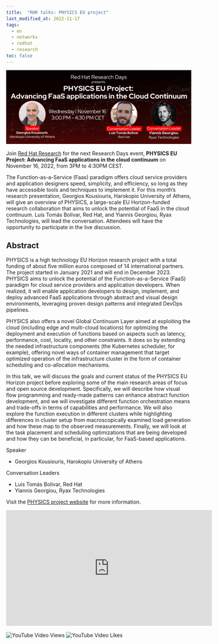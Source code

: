 ```yaml
---
title:  "RHR talks: PHYSICS EU project"
last_modified_at: 2022-11-17
tags:
  - en
  - networks
  - redhat
  - research
toc: false
---
```


[![](/assets/images/posts/2022-11-17-rhr-talks-physics.png)](https://research.redhat.com/events/research-days-physics/)

Join [Red Hat Research](https://research.redhat.com/) for the next Research Days event, **PHYSICS EU Project: Advancing FaaS applications in the cloud continuum** on November 16, 2022, from 3PM to 4:30PM CEST.

The Function-as-a-Service (Faas) paradigm offers cloud service providers and application designers speed, simplicity, and efficiency, so long as they have accessible tools and techniques to implement it. For this month’s research presentation, Georgios Kousiouris, Harokopio University of Athens, will give an overview of PHYSICS, a large-scale EU Horizon-funded  research collaboration that aims to unlock the potential of FaaS in the cloud continuum.  Luis Tomás Bolívar, Red Hat, and Yiannis Georgiou, Ryax Technologies, will lead the conversation.  Attendees will have the opportunity to participate in the live discussion.

## Abstract
PHYSICS is a high technology EU Horizon research project with a total funding of about five million euros composed of 14 international partners. The project started in January 2021 and will end in December 2023. PHYSICS aims to unlock the potential of the Function-as-a-Service (FaaS) paradigm for cloud service providers and application developers. When realized, it will enable application developers to design, implement, and deploy advanced FaaS applications through abstract and visual design environments, leveraging proven design patterns and integrated DevOps pipelines.

PHYSICS also offers a novel Global Continuum Layer aimed at exploiting the cloud (including edge and multi-cloud locations) for optimizing the deployment and execution of functions based on aspects such as latency, performance, cost, locality,  and other constraints. It does so by extending the needed infrastructure components (the Kubernetes scheduler, for example), offering novel ways of container management that target optimized operation of the infrastructure cluster in the form of container scheduling and co-allocation mechanisms.

In this talk, we will discuss the goals and current status of the PHYSICS EU Horizon project before exploring some of the main research areas of focus and open source development. Specifically, we will describe how visual flow programming and ready-made patterns can enhance abstract function development, and we will investigate different function orchestration means and trade-offs in terms of capabilities and performance. We will also explore the function execution in different clusters while highlighting differences in cluster setup from macroscopically examined load generation and how these map to the observed measurements. Finally, we will look at the task placement and scheduling optimizations that are being developed and how they can be beneficial, in particular, for FaaS-based applications.

Speaker
 - Georgios Kousiouris, Harokopio University of Athens

Conversation Leaders
 - Luis Tomás Bolívar, Red Hat
 - Yiannis Georgiou, Ryax Technologies

Visit the [PHYSICS project website](https://physics-faas.eu/) for more information.

<iframe width="560" height="315" src="https://www.youtube.com/embed/ZzBI_5DxcnY" frameborder="0" allow="accelerometer; autoplay; encrypted-media; gyroscope; picture-in-picture" allowfullscreen></iframe>

![YouTube Video Views](https://img.shields.io/youtube/views/ZzBI_5DxcnY?style=social)
![YouTube Video Likes](https://img.shields.io/youtube/likes/ZzBI_5DxcnY?style=social)
